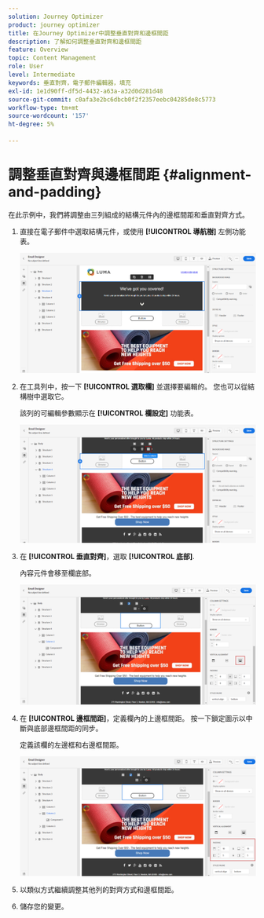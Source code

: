 ```yaml
---
solution: Journey Optimizer
product: journey optimizer
title: 在Journey Optimizer中調整垂直對齊和邊框間距
description: 了解如何調整垂直對齊和邊框間距
feature: Overview
topic: Content Management
role: User
level: Intermediate
keywords: 垂直對齊，電子郵件編輯器，填充
exl-id: 1e1d90ff-df5d-4432-a63a-a32d0d281d48
source-git-commit: c0afa3e2bc6dbcb0f2f2357eebc04285de8c5773
workflow-type: tm+mt
source-wordcount: '157'
ht-degree: 5%

---
```


# 調整垂直對齊與邊框間距 {#alignment-and-padding}

在此示例中，我們將調整由三列組成的結構元件內的邊框間距和垂直對齊方式。

1. 直接在電子郵件中選取結構元件，或使用 **[!UICONTROL 導航樹]** 左側功能表。

   ![](assets/alignment_1.png)

1. 在工具列中，按一下 **[!UICONTROL 選取欄]** 並選擇要編輯的。 您也可以從結構樹中選取它。

   該列的可編輯參數顯示在 **[!UICONTROL 欄設定]** 功能表。

   ![](assets/alignment_2.png)

1. 在 **[!UICONTROL 垂直對齊]**，選取 **[!UICONTROL 底部]**.

   內容元件會移至欄底部。

   ![](assets/alignment_3.png)

1. 在 **[!UICONTROL 邊框間距]**，定義欄內的上邊框間距。 按一下鎖定圖示以中斷與底部邊框間距的同步。

   定義該欄的左邊框和右邊框間距。

   ![](assets/alignment_4.png)

1. 以類似方式繼續調整其他列的對齊方式和邊框間距。

1. 儲存您的變更。
